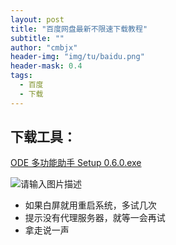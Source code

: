 ```yaml
---
layout: post
title: "百度网盘最新不限速下载教程"
subtitle: ""
author: "cmbjx"
header-img: "img/tu/baidu.png"
header-mask: 0.4
tags:
  - 百度
  - 下载
---
```


## 下载工具：

[ODE 多功能助手 Setup 0.6.0.exe](https://wwi.lanzoup.com/ilUqo1z5mmsj)

![请输入图片描述](https://img.imgdd.com/f210f3.8e9e66b1-9ef2-40fd-a31a-505c948a263f.png)

- 如果白屏就用重启系统，多试几次
- 提示没有代理服务器，就等一会再试
- 拿走说一声
